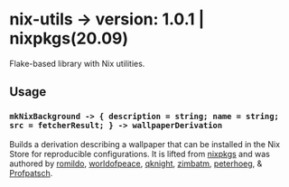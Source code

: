 # nix-utils -> version: 1.0.1 | nixpkgs(20.09)
Flake-based library with Nix utilities.

## Usage

### `mkNixBackground -> { description = string; name = string; src = fetcherResult; } -> wallpaperDerivation`
Builds a derivation describing a wallpaper that can be installed in the Nix Store for reproducible configurations. It is lifted from [nixpkgs](https://github.com/NixOS/nixpkgs/blob/d600f006643e074c2ef1d72e462e218b647a096c/pkgs/data/misc/nixos-artwork/wallpapers.nix#L7) and was authored by [romildo](https://github.com/romildo/), [worldofpeace](https://github.com/worldofpeace/), [qknight](https://github.com/qknight/), [zimbatm](https://github.com/zimbatm), [peterhoeg](https://github.com/peterhoeg/), & [Profpatsch](https://github.com/Profpatsch/).

